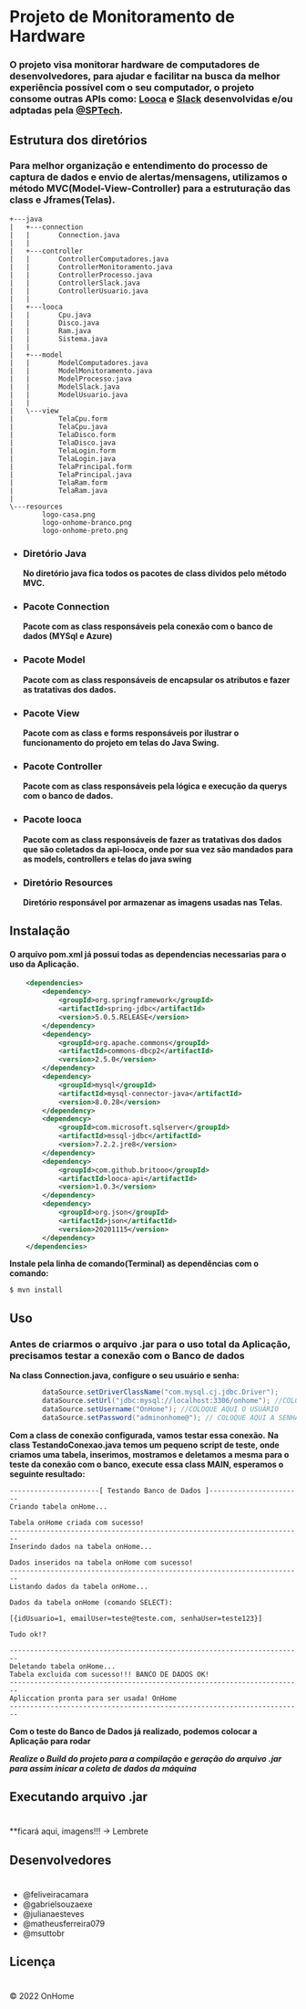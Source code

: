 # Projeto de Monitoramento de Hardware

### O projeto visa monitorar hardware de computadores de desenvolvedores, para ajudar e facilitar na busca da melhor experiência possível com o seu computador, o projeto consome outras APIs como: [Looca](https://github.com/Britooo/looca-api.git) e [Slack](https://github.com/BandTec/integracao-slack.git) desenvolvidas e/ou adptadas pela [@SPTech](https://github.com/BandTec).

## Estrutura dos diretórios

### Para melhor organização e entendimento do processo de captura de dados e envio de alertas/mensagens, utilizamos o método MVC(Model-View-Controller) para a estruturação das class e Jframes(Telas). 

```
+---java
|   +---connection
|   |       Connection.java
|   |
|   +---controller
|   |       ControllerComputadores.java
|   |       ControllerMonitoramento.java
|   |       ControllerProcesso.java
|   |       ControllerSlack.java
|   |       ControllerUsuario.java
|   |
|   +---looca
|   |       Cpu.java
|   |       Disco.java
|   |       Ram.java
|   |       Sistema.java
|   |
|   +---model
|   |       ModelComputadores.java
|   |       ModelMonitoramento.java
|   |       ModelProcesso.java
|   |       ModelSlack.java
|   |       ModelUsuario.java
|   |
|   \---view
|           TelaCpu.form
|           TelaCpu.java
|           TelaDisco.form
|           TelaDisco.java
|           TelaLogin.form
|           TelaLogin.java
|           TelaPrincipal.form
|           TelaPrincipal.java
|           TelaRam.form
|           TelaRam.java
|
\---resources
        logo-casa.png
        logo-onhome-branco.png
        logo-onhome-preto.png
```

- ### Diretório Java
    **No diretório java fica todos os pacotes de class dividos pelo método MVC.**
- ### Pacote Connection
    **Pacote com as class responsáveis pela conexão com o banco de dados (MYSql e Azure)**
- ### Pacote Model
    **Pacote com as class responsáveis de encapsular os atributos e fazer as tratativas dos dados.**
- ### Pacote View
    **Pacote com as class e forms responsáveis por ilustrar o funcionamento do projeto em telas do Java Swing.**
- ### Pacote Controller
    **Pacote com as class responsáveis pela lógica e execução da querys com o banco de dados.**
- ### Pacote looca
    **Pacote com as class responsáveis de fazer as tratativas dos dados que são coletados da api-looca, onde por sua vez são mandados para as models, controllers e telas do java swing**
- ### Diretório Resources
    **Diretório responsável por armazenar as imagens usadas nas Telas.**

## Instalação
#### O arquivo pom.xml já possui todas as dependencias necessarias para o uso da Aplicação.
```xml
    <dependencies>
        <dependency>
            <groupId>org.springframework</groupId>
            <artifactId>spring-jdbc</artifactId>
            <version>5.0.5.RELEASE</version>
        </dependency>
        <dependency>
            <groupId>org.apache.commons</groupId>
            <artifactId>commons-dbcp2</artifactId>
            <version>2.5.0</version>
        </dependency>
        <dependency>
            <groupId>mysql</groupId>
            <artifactId>mysql-connector-java</artifactId>
            <version>8.0.28</version>
        </dependency>
        <dependency>
            <groupId>com.microsoft.sqlserver</groupId>
            <artifactId>mssql-jdbc</artifactId>
            <version>7.2.2.jre8</version>
        </dependency>
        <dependency>
            <groupId>com.github.britooo</groupId>
            <artifactId>looca-api</artifactId>
            <version>1.0.3</version>
        </dependency>
        <dependency>
            <groupId>org.json</groupId>
            <artifactId>json</artifactId>
            <version>20201115</version>
        </dependency>
    </dependencies>
```

**Instale pela linha de comando(Terminal) as dependências com o comando:**
```
$ mvn install
```

## Uso

### Antes de criarmos o arquivo .jar para o uso total da Aplicação, precisamos testar a conexão com o Banco de dados

**Na class Connection.java, configure o seu usuário e senha:**

```java
        dataSource.setDriverClassName("com.mysql.cj.jdbc.Driver");
        dataSource.setUrl("jdbc:mysql://localhost:3306/onhome"); //COLOQUE AQUI O LOCAL E O BANCO A SER USADO
        dataSource.setUsername("OnHome"); //COLOQUE AQUI O USUÁRIO
        dataSource.setPassword("adminonhome@"); // COLOQUE AQUI A SENHA DO USUÁRIO CITADO ACIMA
```

**Com a class de conexão configurada, vamos testar essa conexão.**
**Na class TestandoConexao.java temos um pequeno script de teste, onde criamos uma tabela, inserimos, mostramos e deletamos a mesma para o teste da conexão com o banco, execute essa class MAIN, esperamos o seguinte resultado:**

```
----------------------[ Testando Banco de Dados ]-----------------------
Criando tabela onHome...

Tabela onHome criada com sucesso!
------------------------------------------------------------------------
Inserindo dados na tabela onHome...

Dados inseridos na tabela onHome com sucesso!
------------------------------------------------------------------------
Listando dados da tabela onHome...

Dados da tabela onHome (comando SELECT): 

[{idUsuario=1, emailUser=teste@teste.com, senhaUser=teste123}]

Tudo ok!?

------------------------------------------------------------------------
Deletando tabela onHome...
Tabela excluida com sucesso!!! BANCO DE DADOS OK!
------------------------------------------------------------------------
Apliccation pronta para ser usada! OnHome
------------------------------------------------------------------------
```

**Com o teste do Banco de Dados já realizado, podemos colocar a Aplicação para rodar**

***Realize o Build do projeto para a compilação e geração do arquivo .jar para assim inicar a coleta de dados da máquina***

## Executando arquivo .jar
# 
**ficará aqui, imagens!!! -> Lembrete

## Desenvolvedores
#
- @feliveiracamara
- @gabrielsouzaexe
- @julianaesteves
- @matheusferreira079
- @msuttobr

## Licença
#
© 2022 OnHome
